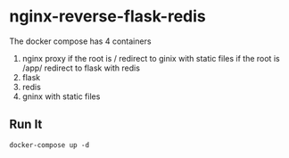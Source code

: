# nginx-reverse-flask-redis

The docker compose has 4 containers

1. nginx proxy
    if the root is / redirect to ginix with static files
    if the root is /app/ redirect to flask with redis 
2. flask
3. redis
4. gninx with static files

## Run It

`docker-compose up -d`
